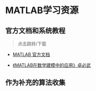 # MATLAB学习资源

## 官方文档和系统教程

> 点击跳转/下载

- [MATLAB 官方文档](https://ww2.mathworks.cn/help/matlab/index.htm)

- [《MATLAB在数学建模中的应用》卓必武](https://github.com/CentrifugalAI/Mathematical-Contest-in-Modeling/raw/main/%E6%95%B0%E5%AD%A6%E5%BB%BA%E6%A8%A1%E7%BC%96%E7%A8%8B%E8%B5%84%E6%96%99/MATLAB%E5%9C%A8%E6%95%B0%E5%AD%A6%E5%BB%BA%E6%A8%A1%E4%B8%AD%E7%9A%84%E5%BA%94%E7%94%A8%20(%E4%B8%BB%E7%BC%96%EF%BC%9A%E5%8D%93%E9%87%91%E6%AD%A6%EF%BC%8C%E5%89%AF%E4%B8%BB%E7%BC%96%EF%BC%9A%E9%AD%8F%E6%B0%B8%E7%94%9F%E3%80%81%E7%A7%A6%E5%81%A5%E3%80%81%E6%9D%8E%E5%BF%85%E6%96%87)%20(z-lib.org).pdf)

## 作为补充的算法收集